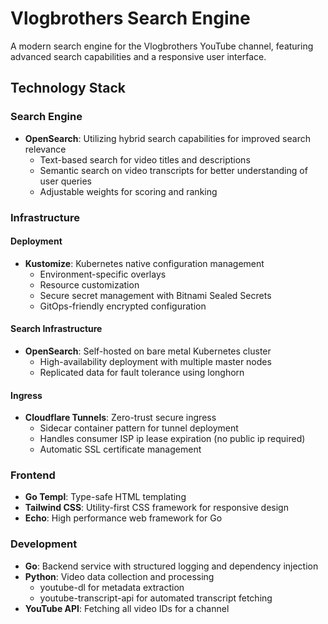 # Vlogbrothers Search Engine

A modern search engine for the Vlogbrothers YouTube channel, featuring advanced search capabilities and a responsive user interface.

## Technology Stack

### Search Engine
- **OpenSearch**: Utilizing hybrid search capabilities for improved search relevance
  - Text-based search for video titles and descriptions
  - Semantic search on video transcripts for better understanding of user queries
  - Adjustable weights for scoring and ranking

### Infrastructure

#### Deployment
- **Kustomize**: Kubernetes native configuration management
  - Environment-specific overlays
  - Resource customization
  - Secure secret management with Bitnami Sealed Secrets
  - GitOps-friendly encrypted configuration

#### Search Infrastructure
- **OpenSearch**: Self-hosted on bare metal Kubernetes cluster
  - High-availability deployment with multiple master nodes
  - Replicated data for fault tolerance using longhorn

#### Ingress
- **Cloudflare Tunnels**: Zero-trust secure ingress
  - Sidecar container pattern for tunnel deployment
  - Handles consumer ISP ip lease expiration (no public ip required)
  - Automatic SSL certificate management

### Frontend
- **Go Templ**: Type-safe HTML templating
- **Tailwind CSS**: Utility-first CSS framework for responsive design
- **Echo**: High performance web framework for Go

### Development
- **Go**: Backend service with structured logging and dependency injection
- **Python**: Video data collection and processing
  - youtube-dl for metadata extraction
  - youtube-transcript-api for automated transcript fetching
- **YouTube API**: Fetching all video IDs for a channel